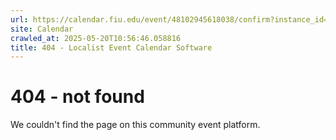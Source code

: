 ```yaml
---
url: https://calendar.fiu.edu/event/48102945618038/confirm?instance_id=48102945651852&return=https%3A%2F%2Fcalendar.fiu.edu%2Fcalendar%3Fevent_types%255B%255D%3D127601
site: Calendar
crawled_at: 2025-05-20T10:56:46.058816
title: 404 - Localist Event Calendar Software
---
```


# 404 - not found
We couldn't find the page on this community event platform.

